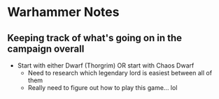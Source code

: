 # Warhammer Notes 

## Keeping track of what's going on in the campaign overall
- Start with either Dwarf (Thorgrim) OR start with Chaos Dwarf
  - Need to research which legendary lord is easiest between all of them
  - Really need to figure out how to play this game... lol